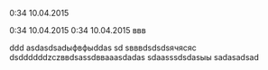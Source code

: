 0:34 10.04.2015

0:34 10.04.2015
0:34 10.04.2015
ввв

ddd
asdasdsadыфвфыddas
sd
sвввdsdsdsячясяс
dsddddddzczввdsassdввaaasdadas
sdaasssdsdasыы
sadasadsad